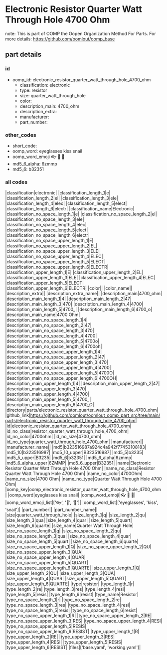 # Electronic Resistor Quarter Watt Through Hole 4700 Ohm  

note: This is part of OOMP the Oopen Organization Method For Parts. For more details: https://github.com/oomlout/oomp_base

##  part details





### id
* oomp_id: electronic_resistor_quarter_watt_through_hole_4700_ohm
  * classification: electronic
  * type: resistor
  * size: quarter_watt_through_hole
  * color: 
  * description_main: 4700_ohm
  * description_extra: 
  * manufacturer: 
  * part_number: 

### other_codes
* short_code: 
* oomp_word: eyeglasses kiss snail
* oomp_word_emoji :eyeglasses: :kiss: :snail:
* md5_6_alpha: 6zmmp
* md5_6: b32351

### all codes 
|classification|electronic|
|classification_length_1|e|
|classification_length_2|el|
|classification_length_3|ele|
|classification_length_4|elec|
|classification_length_5|elect|
|classification_length_6|electr|
|classification_name|Electronic|
|classification_no_space_length_1|e|
|classification_no_space_length_2|el|
|classification_no_space_length_3|ele|
|classification_no_space_length_4|elec|
|classification_no_space_length_5|elect|
|classification_no_space_length_6|electr|
|classification_no_space_upper_length_1|E|
|classification_no_space_upper_length_2|EL|
|classification_no_space_upper_length_3|ELE|
|classification_no_space_upper_length_4|ELEC|
|classification_no_space_upper_length_5|ELECT|
|classification_no_space_upper_length_6|ELECTR|
|classification_upper_length_1|E|
|classification_upper_length_2|EL|
|classification_upper_length_3|ELE|
|classification_upper_length_4|ELEC|
|classification_upper_length_5|ELECT|
|classification_upper_length_6|ELECTR|
|color||
|color_name||
|description_extra||
|description_extra_name||
|description_main|4700_ohm|
|description_main_length_1|4|
|description_main_length_2|47|
|description_main_length_3|470|
|description_main_length_4|4700|
|description_main_length_5|4700_|
|description_main_length_6|4700_o|
|description_main_name|4700 Ohm|
|description_main_no_space_length_1|4|
|description_main_no_space_length_2|47|
|description_main_no_space_length_3|470|
|description_main_no_space_length_4|4700|
|description_main_no_space_length_5|4700o|
|description_main_no_space_length_6|4700oh|
|description_main_no_space_upper_length_1|4|
|description_main_no_space_upper_length_2|47|
|description_main_no_space_upper_length_3|470|
|description_main_no_space_upper_length_4|4700|
|description_main_no_space_upper_length_5|4700O|
|description_main_no_space_upper_length_6|4700OH|
|description_main_upper_length_1|4|
|description_main_upper_length_2|47|
|description_main_upper_length_3|470|
|description_main_upper_length_4|4700|
|description_main_upper_length_5|4700_|
|description_main_upper_length_6|4700_O|
|directory|parts/electronic_resistor_quarter_watt_through_hole_4700_ohm|
|github_link|https://github.com/oomlout/oomlout_oomp_part_src/tree/main/parts/electronic_resistor_quarter_watt_through_hole_4700_ohm|
|id|electronic_resistor_quarter_watt_through_hole_4700_ohm|
|id_no_class|resistor_quarter_watt_through_hole_4700_ohm|
|id_no_color|4700ohm|
|id_no_size|4700_ohm|
|id_no_type|quarter_watt_through_hole_4700_ohm|
|manufacturer||
|manufacturer_name||
|md5|b323516987a924c4a942f77453108183|
|md5_10|b323516987|
|md5_10_upper|B323516987|
|md5_5|b3235|
|md5_5_upper|B3235|
|md5_6|b32351|
|md5_6_alpha|6zmmp|
|md5_6_alpha_upper|6ZMMP|
|md5_6_upper|B32351|
|name|Electronic Resistor Quarter Watt Through Hole 4700 Ohm|
|name_no_class|Resistor Quarter Watt Through Hole 4700 Ohm|
|name_no_color|4700Ohm|
|name_no_size|4700 Ohm|
|name_no_type|Quarter Watt Through Hole 4700 Ohm|
|oomp_key|oomp_electronic_resistor_quarter_watt_through_hole_4700_ohm|
|oomp_word|eyeglasses kiss snail|
|oomp_word_emoji|:eyeglasses: :kiss: :snail:|
|oomp_word_emoji_list|[':eyeglasses:', ':kiss:', ':snail:']|
|oomp_word_list|['eyeglasses', 'kiss', 'snail']|
|part_number||
|part_number_name||
|size|quarter_watt_through_hole|
|size_length_1|q|
|size_length_2|qu|
|size_length_3|qua|
|size_length_4|quar|
|size_length_5|quart|
|size_length_6|quarte|
|size_name|Quarter Watt Through Hole|
|size_no_space_length_1|q|
|size_no_space_length_2|qu|
|size_no_space_length_3|qua|
|size_no_space_length_4|quar|
|size_no_space_length_5|quart|
|size_no_space_length_6|quarte|
|size_no_space_upper_length_1|Q|
|size_no_space_upper_length_2|QU|
|size_no_space_upper_length_3|QUA|
|size_no_space_upper_length_4|QUAR|
|size_no_space_upper_length_5|QUART|
|size_no_space_upper_length_6|QUARTE|
|size_upper_length_1|Q|
|size_upper_length_2|QU|
|size_upper_length_3|QUA|
|size_upper_length_4|QUAR|
|size_upper_length_5|QUART|
|size_upper_length_6|QUARTE|
|type|resistor|
|type_length_1|r|
|type_length_2|re|
|type_length_3|res|
|type_length_4|resi|
|type_length_5|resis|
|type_length_6|resist|
|type_name|Resistor|
|type_no_space_length_1|r|
|type_no_space_length_2|re|
|type_no_space_length_3|res|
|type_no_space_length_4|resi|
|type_no_space_length_5|resis|
|type_no_space_length_6|resist|
|type_no_space_upper_length_1|R|
|type_no_space_upper_length_2|RE|
|type_no_space_upper_length_3|RES|
|type_no_space_upper_length_4|RESI|
|type_no_space_upper_length_5|RESIS|
|type_no_space_upper_length_6|RESIST|
|type_upper_length_1|R|
|type_upper_length_2|RE|
|type_upper_length_3|RES|
|type_upper_length_4|RESI|
|type_upper_length_5|RESIS|
|type_upper_length_6|RESIST|
|files|['base.yaml', 'working.yaml']|
